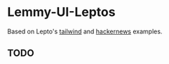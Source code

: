 # Lemmy-UI-Leptos

Based on Lepto's [tailwind](https://github.com/leptos-rs/leptos/tree/main/examples/tailwind) and [hackernews](https://github.com/leptos-rs/leptos/tree/main/examples/hackernews) examples.

## TODO
